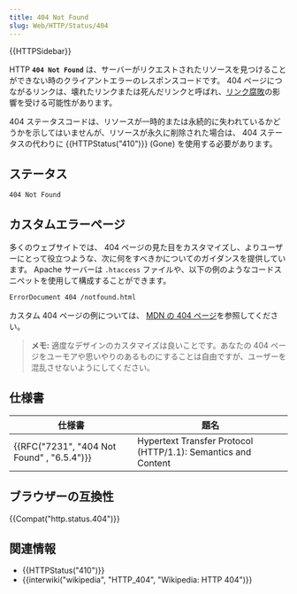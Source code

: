 ```yaml
---
title: 404 Not Found
slug: Web/HTTP/Status/404
---
```


{{HTTPSidebar}}

HTTP **`404 Not Found`** は、サーバーがリクエストされたリソースを見つけることができない時のクライアントエラーのレスポンスコードです。 404 ページにつながるリンクは、壊れたリンクまたは死んだリンクと呼ばれ、[リンク腐敗](https://en.wikipedia.org/wiki/Link_rot)の影響を受ける可能性があります。

404 ステータスコードは、リソースが一時的または永続的に失われているかどうかを示してはいませんが、リソースが永久に削除された場合は、 404 ステータスの代わりに {{HTTPStatus("410")}} (Gone) を使用する必要があります。

## ステータス

```
404 Not Found
```

## カスタムエラーページ

多くのウェブサイトでは、 404 ページの見た目をカスタマイズし、よりユーザーにとって役立つような、次に何をすべきかについてのガイダンスを提供しています。 Apache サーバーは `.htaccess` ファイルや、以下の例のようなコードスニペットを使用して構成することができます。

```bash
ErrorDocument 404 /notfound.html
```

カスタム 404 ページの例については、 [MDN の 404 ページ](/ja/404)を参照してください。

> **メモ:** 適度なデザインのカスタマイズは良いことです。あなたの 404 ページをユーモアや思いやりのあるものにすることは自由ですが、ユーザーを混乱させないようにしてください。

## 仕様書

| 仕様書                                                   | 題名                                                          |
| -------------------------------------------------------- | ------------------------------------------------------------- |
| {{RFC("7231", "404 Not Found" , "6.5.4")}} | Hypertext Transfer Protocol (HTTP/1.1): Semantics and Content |

## ブラウザーの互換性

{{Compat("http.status.404")}}

## 関連情報

- {{HTTPStatus("410")}}
- {{interwiki("wikipedia", "HTTP_404", "Wikipedia: HTTP 404")}}
